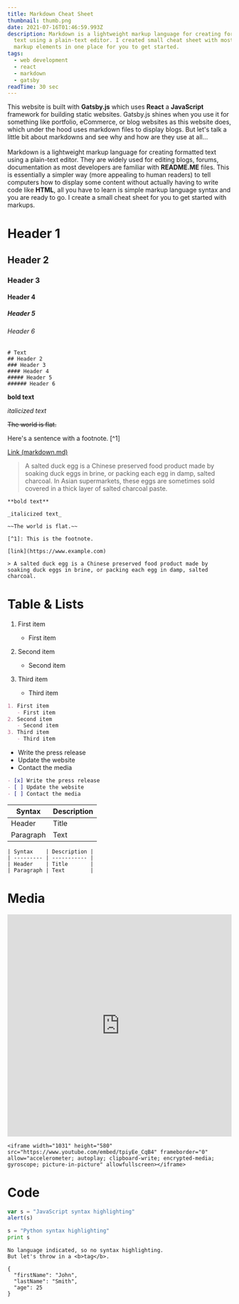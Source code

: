 ```yaml
---
title: Markdown Cheat Sheet
thumbnail: thumb.png
date: 2021-07-16T01:46:59.993Z
description: Markdown is a lightweight markup language for creating formatted
  text using a plain-text editor. I created small cheat sheet with most common
  markup elements in one place for you to get started.
tags:
  - web development
  - react
  - markdown
  - gatsby
readTime: 30 sec
---
```

This website is built with **Gatsby.js** which uses **React** a **JavaScript** framework for building static websites. Gatsby.js shines when you use it for something like portfolio, eCommerce, or blog websites as this website does, which under the hood uses markdown files to display blogs. But let's talk a little bit about markdowns and see why and how are they use at all...\
\
Markdown is a lightweight markup language for creating formatted text using a plain-text editor. They are widely used for editing blogs, forums, documentation as most developers are familiar with **README.ME** files. This is essentially a simpler way (more appealing to human readers) to tell computers how to display some content without actually having to write code like **HTML**, all you have to learn is simple markup language syntax and you are ready to go. I create a small cheat sheet for you to get started with markups.

# Header 1

## Header 2

### Header 3

#### Header 4

##### Header 5

###### Header 6

```
# Text
## Header 2
### Header 3
#### Header 4
##### Header 5
###### Header 6
```

**bold text**

*italicized text*

~~The world is flat.~~

Here's a sentence with a footnote. [^1]

[Link (markdown.md)](https://raw.github.com/adamschwartz/github-markdown-kitchen-sink/master/README.md)

> A salted duck egg is a Chinese preserved food product made by soaking duck eggs in brine, or packing each egg in damp, salted charcoal. In Asian
> supermarkets, these eggs are sometimes sold covered in a thick layer of salted charcoal paste.

```
**bold text**

_italicized text_

~~The world is flat.~~

[^1]: This is the footnote.

[link](https://www.example.com)

> A salted duck egg is a Chinese preserved food product made by soaking duck eggs in brine, or packing each egg in damp, salted charcoal.
```

# Table & Lists

1. First item

   * First item
2. Second item

   * Second item
3. Third item

   * Third item

```markdown
1. First item
   - First item
2. Second item
   - Second item
3. Third item
   - Third item
```

* Write the press release
* Update the website
* Contact the media

```markdown
- [x] Write the press release
- [ ] Update the website
- [ ] Contact the media
```

| Syntax    | Description |
| --------- | ----------- |
| Header    | Title       |
| Paragraph | Text        |

```
| Syntax    | Description |
| --------- | ----------- |
| Header    | Title       |
| Paragraph | Text        |
```

# Media

<!-- !\\\[alt text](salty_egg.jpg)

    !\\\[alt text](salty_egg.jpg) -->

<iframe width="100%" height="500" src="https://www.youtube.com/embed/tpiyEe_CqB4" frameborder="0" allow="accelerometer; autoplay; clipboard-write; encrypted-media; gyroscope; picture-in-picture" allowfullscreen></iframe>

```
<iframe width="1031" height="580" src="https://www.youtube.com/embed/tpiyEe_CqB4" frameborder="0" allow="accelerometer; autoplay; clipboard-write; encrypted-media; gyroscope; picture-in-picture" allowfullscreen></iframe>
```

# Code

```javascript
var s = "JavaScript syntax highlighting"
alert(s)
```

```python
s = "Python syntax highlighting"
print s
```

```
No language indicated, so no syntax highlighting.
But let's throw in a <b>tag</b>.

{
  "firstName": "John",
  "lastName": "Smith",
  "age": 25
}
```